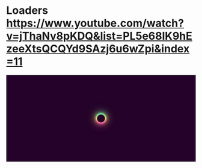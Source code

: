# Loaders https://www.youtube.com/watch?v=jThaNv8pKDQ&list=PL5e68lK9hEzeeXtsQCQYd9SAzj6u6wZpi&index=11
<p align="center">
  <img src="preview.png" alt="preview del proyecto"  width="1600">
</p>